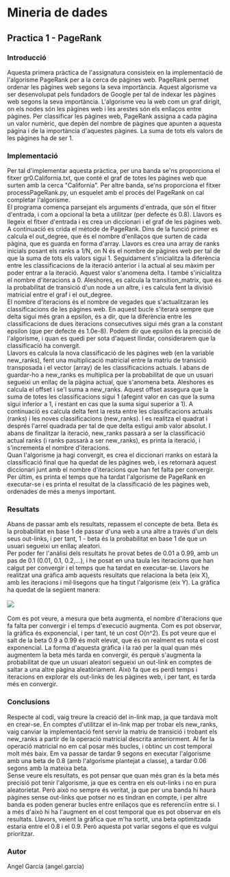 # Mineria de dades
## Practica 1 - PageRank

### Introducció
Aquesta primera pràctica de l'assignatura consisteix en la implementació de l'algorisme PageRank per a la cerca de pàgines web. 
PageRank permet ordenar les pàgines web segons la seva importància. Aquest algorisme va ser desenvolupat pels fundadors de Google per tal de indexar les pàgines web segons la seva importància.
L'algorisme veu la web com un graf dirigit, on els nodes són les pàgines web i les arestes són els enllaços entre pàgines.
Per classificar les pàgines web, PageRank assigna a cada pàgina un valor numèric, que depèn del nombre de pàgines que apunten a aquesta pàgina i de la importància d'aquestes pàgines. La suma de tots els valors de les pàgines ha de ser 1.

### Implementació
Per tal d'implementar aquesta pràctica, per una banda se'ns proporciona el fitxer gr0.California.txt, que conté el graf de totes les pàgines web que surten amb la cerca "California".
Per altre banda, se'ns proporciona el fitxer processPageRank.py, un esquelet amb el procés del PageRank on cal completar l'algorisme.
<br>
El programa comença parsejant els arguments d'entrada, que són el fitxer d'entrada, i com a opcional la beta a utilitzar (per defecte és 0.8).
Llavors es llegeix el fitxer d'entrada i es crea un diccionari i el graf de les pàgines web.
<br>
A continuació es crida el mètode de PageRank. Dins de la funció primer es calcula el out_degree, que és el nombre d'enllaços que surten de cada pàgina, que es guarda en forma d'array.
Llavors es crea una array de ranks inicials posant els ranks a 1/N, on N és el nombre de pàgines web per tal de que la suma de tots els valors sigui 1.
Seguidament s'inicialitza la diferència entre les classificacions de la iteració anterior i la actual al seu màxim per poder entrar a la iteració. Aquest valor s'anomena delta. 
I també s'inicialitza el nombre d'iteracions a 0. Aleshores, es calcula la transition_matrix, que és la probabilitat de transició d'un node a un altre, i es calcula fent la divisió matricial entre el graf i el out_degree.
<br>
El nombre d'iteracions és el nombre de vegades que s'actualitzaran les classificacions de les pàgines web. En aquest bucle s'iterarà sempre que delta sigui més gran a epsilon, és a dir, 
que la diferència entre les classificacions de dues iteracions consecutives sigui més gran a la constant epsilon (que per defecte és 1.0e-8). Podem dir que epsilon és la precisió de l'algorisme, i quan es quedi per sota d'aquest llindar, considerarem que la classificació ha convergit.
<br>
Llavors es calcula la nova classificació de les pàgines web (en la variable new_ranks), fent una multiplicació matricial entre la matriu de transició transposada i el vector (array) de les classificacions actuals. I abans de guardar-ho a new_ranks es multiplica per la probabilitat de que un usuari segueixi un enllaç de la pàgina actual, que s'anomena beta.
Aleshores es calcula el offset i se'l suma a new_ranks. Aquest offset assegura que la suma de totes les classificacions sigui 1 (afegint valor en cas que la suma sigui inferior a 1, i restant en cas que la suma sigui superior a 1).
A continuació es calcula delta fent la resta entre les classificacions actuals (ranks) i les noves classificacions (new_ranks). I es realitza el quadrat i després l'arrel quadrada per tal de que delta estigui amb valor absolut.
I abans de finalitzar la iteració, new_ranks passarà a ser la classificació actual ranks (i ranks passarà a ser new_ranks), es printa la iteració, i s'incrementa el nombre d'iteracions.
<br>
Quan l'algorisme ja hagi convergit, es crea el diccionari rranks on estarà la classificació final que ha quedat de les pàgines web, i es retornarà aquest diccionari junt amb el nombre d'iteracions que han fet falta per convergir.
<br>
Per últim, es printa el temps que ha tardat l'algorisme de PageRank en executar-se i es printa el resultat de la classificació de les pàgines web, ordenades de més a menys important.
### Resultats
Abans de passar amb els resultats, repassem el concepte de beta. Beta és la probabilitat en base 1 de passar d'una web a una altre a través d'un dels seus out-links, i per tant, 1 - beta és la probabilitat en base 1 de que un usuari segueixi un enllaç aleatori.
<br>
Per poder fer l'anàlisi dels resultats he provat betes de 0.01 a 0.99, amb un pas de 0.1 (0.01, 0.1, 0.2,...), i he posat en una taula les iteracions que han calgut per convergir i el temps que ha tardat en executar-se. 
Llavors he realitzat una gràfica amb aquests resultats que relaciona la beta (eix X), amb les iteracions i mil·lisegons que ha tingut l'algorisme (eix Y). La gràfica ha quedat de la següent manera:
<br><br><img src="graficaBeta.png"><br><br>
Com es pot veure, a mesura que beta augmenta, el nombre d'iteracions que fa falta per convergir i el temps d'execució augmenta. Com es pot observar, la gràfica és exponencial, i per tant, té un cost O(n^2). Es pot veure que el salt de la beta 0.9 a 0.99 és molt elevat, que és on realment es nota el cost exponencial.
La forma d'aquesta gràfica i la raó per la qual quan més augmentem la beta més tarda en convergir, és perquè s'augmenta la probabilitat de que un usuari aleatori segueixi un out-link en comptes de saltar a una altre pàgina aleatòriament.
Això fa que es perdi temps i iteracions en explorar els out-links de les pàgines web, i per tant, es tarda més en convergir.
<br>
### Conclusions
Respecte al codi, vaig treure la creació del in-link map, ja que tardava molt en crear-se. En comptes d'utilitzar el in-link map per trobar els new_ranks, vaig canviar la implementació fent servir la matriu de transició i trobant els new_ranks a partir de la operació matricial descrita anteriorment.
Al fer la operació matricial no em cal posar més bucles, i obtinc un cost temporal molt més baix. Em va passar de tardar 9 segons en executar l'algorisme amb una beta de 0.8 (amb l'algorisme plantejat a classe), a tardar 0.06 segons amb la mateixa beta. 
<br>
Sense veure els resultats, es pot pensar que quan més gran és la beta més precisió pot tenir l'algorisme, ja que es centra en els out-links i no en pura aleatorietat. Però això no sempre és veritat, ja que per una banda hi haurà pàgines sense out-links que potser no es tindran en compte, i per altre banda es poden generar bucles entre enllaços que es referenciïn entre si.
I a més d'això hi ha l'augment en el cost temporal que es pot observar en els resultats.
Llavors, veient la gràfica que m'ha sortit, una beta optimitzada estaria entre el 0.8 i el 0.9. Però aquesta pot variar segons el que es vulgui prioritzar.  

### Autor
Angel García (angel.garcia)
